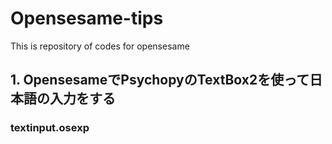 # Opensesame-tips
This is repository of codes for opensesame

## 1. OpensesameでPsychopyのTextBox2を使って日本語の入力をする
### textinput.osexp
